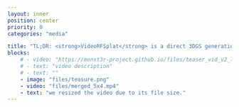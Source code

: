 ```yaml
---
layout: inner
position: center
priority: 0
categories: "media"

title: "TL;DR: <strong>VideoRFSplat</strong> is a direct 3DGS generation model for real-world scenes from given text prompts, which leverages a video generation model's prior."
blocks:
    # - video: "https://monst3r-project.github.io/files/teaser_vid_v2_lowres.mp4"
    # - text: "video description"
    # - text: ""
    - image: "files/teasure.png"
    - video: "files/merged_5x4.mp4"
    - text: "we resized the video due to its file size."
---
```


